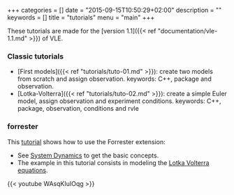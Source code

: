 +++
categories = []
date = "2015-09-15T10:50:29+02:00"
description = ""
keywords = []
title = "tutorials"
menu = "main"
+++

These tutorials are made for the [version 1.1]({{< ref
"documentation/vle-1.1.md" >}}) of VLE.

### Classic tutorials

- [First models]({{< ref "tutorials/tuto-01.md" >}}): create two models from
  scratch and assign observation. keywords: C++, package and observation.
- [Lotka-Volterra]({{< ref "tutorials/tuto-02.md" >}}): create a simple Euler
  model, assign observation and experiment conditions. keywords: C++, package,
  observation, conditions and rvle

### forrester

This [tutorial](http://www.youtube.com/watch?v=WAsqKIuIOqg&feature=youtu.be)
shows how to use the Forrester extension:

- See [System Dynamics](http://en.wikipedia.org/wiki/System_dynamics) to get the
  basic concepts.
- The example in this tutorial consists in modeling the
  [Lotka Volterra equations](http://en.wikipedia.org/wiki/Lotka%E2%80%93Volterra_equation).

{{< youtube WAsqKIuIOqg >}}

